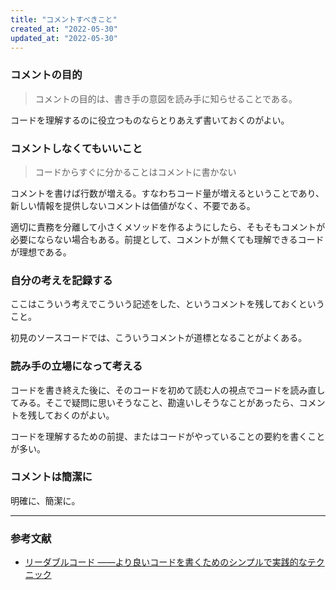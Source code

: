 ```yaml
---
title: "コメントすべきこと"
created_at: "2022-05-30"
updated_at: "2022-05-30"
---
```


### コメントの目的

> コメントの目的は、書き手の意図を読み手に知らせることである。

コードを理解するのに役立つものならとりあえず書いておくのがよい。

### コメントしなくてもいいこと

> コードからすぐに分かることはコメントに書かない

コメントを書けば行数が増える。すなわちコード量が増えるということであり、新しい情報を提供しないコメントは価値がなく、不要である。

適切に責務を分離して小さくメソッドを作るようにしたら、そもそもコメントが必要にならない場合もある。前提として、コメントが無くても理解できるコードが理想である。

### 自分の考えを記録する

ここはこういう考えでこういう記述をした、というコメントを残しておくということ。

初見のソースコードでは、こういうコメントが道標となることがよくある。

### 読み手の立場になって考える

コードを書き終えた後に、そのコードを初めて読む人の視点でコードを読み直してみる。そこで疑問に思いそうなこと、勘違いしそうなことがあったら、コメントを残しておくのがよい。

コードを理解するための前提、またはコードがやっていることの要約を書くことが多い。

### コメントは簡潔に

明確に、簡潔に。

-----

### 参考文献

- [リーダブルコード ――より良いコードを書くためのシンプルで実践的なテクニック](https://www.oreilly.co.jp/books/9784873115658/)